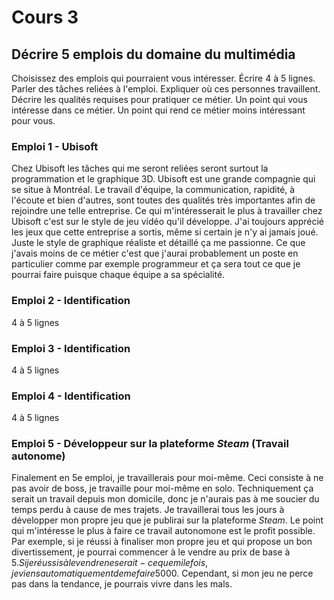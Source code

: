 # Cours 3
## Décrire 5 emplois du domaine du multimédia
Choisissez des emplois qui pourraient vous intéresser. 
Écrire 4 à 5 lignes. Parler des tâches reliées à l'emploi. Expliquer où ces personnes travaillent. Décrire les qualités requises pour pratiquer ce métier. Un point qui vous intéresse dans ce métier. Un point qui rend ce métier moins intéressant pour vous.  
### Emploi 1 - Ubisoft
Chez Ubisoft les tâches qui me seront reliées seront surtout la programmation et le graphique 3D. Ubisoft est une grande compagnie qui se situe à Montréal. Le travail d'équipe, la communication, rapidité, à l'écoute et bien d'autres, sont toutes des qualités très importantes afin de rejoindre une telle entreprise. Ce qui m'intéresserait le plus à travailler chez Ubisoft c'est sur le style de jeu vidéo qu'il développe. J'ai toujours apprécié les jeux que cette entreprise a sortis, même si certain je n'y ai jamais joué. Juste le style de graphique réaliste et détaillé ça me passionne. Ce que j'avais moins de ce métier c'est que j'aurai probablement un poste en particulier comme par exemple programmeur et ça sera tout ce que je pourrai faire puisque chaque équipe a sa spécialité. 

### Emploi 2 - Identification
4 à 5 lignes

### Emploi 3 - Identification
4 à 5 lignes 

### Emploi 4 - Identification
4 à 5 lignes

### Emploi 5 - Développeur sur la plateforme *Steam* (Travail autonome)
Finalement en 5e emploi, je travaillerais pour moi-même. Ceci consiste à ne pas avoir de boss, je travaille pour moi-même en solo. Techniquement ça serait un travail depuis mon domicile, donc je n'aurais pas à me soucier du temps perdu à cause de mes trajets.  Je travaillerai tous les jours à développer mon propre jeu que je publirai sur la plateforme *Steam*. Le point qui m'intéresse le plus à faire ce travail autonomone est le profit possible. Par exemple, si je réussi à finaliser mon propre jeu et qui propose un bon divertissement, je pourrai commencer à le vendre au prix de base à 5$. Si je réussis à le vendre ne serait-ce que mile fois, je viens automatiquement de me faire 5 000$. Cependant, si mon jeu ne perce pas dans la tendance, je pourrais vivre dans les mals.
